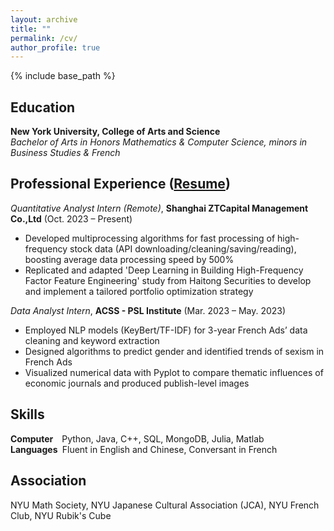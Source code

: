 ```yaml
---
layout: archive
title: ""
permalink: /cv/
author_profile: true
---
```


{% include base_path %}

## Education
**New York University, College of Arts and Science**  
*Bachelor of Arts in Honors Mathematics & Computer Science, minors in Business Studies & French*

## Professional Experience ([Resume](https://erichu12138.github.io/files/Resume_Eric_MFE.pdf))

*Quantitative Analyst Intern (Remote)*,  **Shanghai ZTCapital Management Co.,Ltd** (Oct. 2023 – Present)
- Developed multiprocessing algorithms for fast processing of high-frequency stock data (API downloading/cleaning/saving/reading), boosting average data processing speed by 500%
- Replicated and adapted 'Deep Learning in Building High-Frequency Factor Feature Engineering' study from Haitong Securities to develop and implement a tailored portfolio optimization strategy

*Data Analyst Intern*,  **ACSS - PSL Institute**  (Mar. 2023 – May. 2023)
- Employed NLP models (KeyBert/TF-IDF) for 3-year French Ads’ data cleaning and keyword extraction
- Designed algorithms to predict gender and identified trends of sexism in French Ads
- Visualized numerical data with Pyplot to compare thematic influences of economic journals and produced publish-level images

  
## Skills
**Computer&nbsp;&nbsp;&nbsp;**  Python, Java, C++, SQL, MongoDB, Julia, Matlab   
**Languages&nbsp;** Fluent in English and Chinese, Conversant in French

## Association
NYU Math Society, NYU Japanese Cultural Association (JCA), NYU French Club, NYU Rubik's Cube
